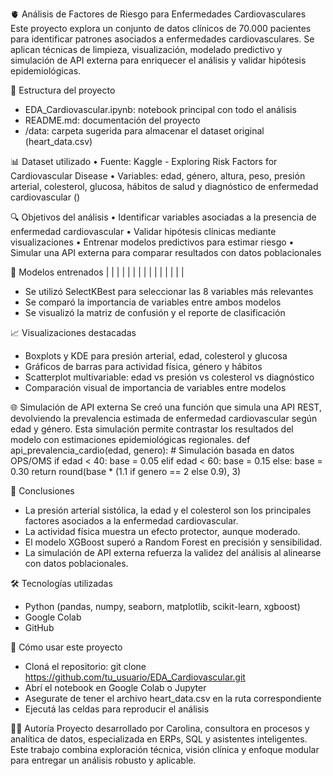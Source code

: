 🫀 Análisis de Factores de Riesgo para Enfermedades Cardiovasculares
Este proyecto explora un conjunto de datos clínicos de 70.000 pacientes para identificar patrones asociados a enfermedades cardiovasculares. Se aplican técnicas de limpieza, visualización, modelado predictivo y simulación de API externa para enriquecer el análisis y validar hipótesis epidemiológicas.

📁 Estructura del proyecto
- EDA_Cardiovascular.ipynb: notebook principal con todo el análisis
- README.md: documentación del proyecto
- /data: carpeta sugerida para almacenar el dataset original (heart_data.csv)

📊 Dataset utilizado
• 	Fuente: Kaggle - Exploring Risk Factors for Cardiovascular Disease
• 	Variables: edad, género, altura, peso, presión arterial, colesterol, glucosa, hábitos de salud y diagnóstico de enfermedad cardiovascular ()

🔍 Objetivos del análisis
• 	Identificar variables asociadas a la presencia de enfermedad cardiovascular
• 	Validar hipótesis clínicas mediante visualizaciones
• 	Entrenar modelos predictivos para estimar riesgo
• 	Simular una API externa para comparar resultados con datos poblacionales

🧪 Modelos entrenados
|  |  |  |  | 
|  |  |  |  | 
|  |  |  |  | 


- Se utilizó SelectKBest para seleccionar las 8 variables más relevantes
- Se comparó la importancia de variables entre ambos modelos
- Se visualizó la matriz de confusión y el reporte de clasificación
  
📈 Visualizaciones destacadas
- Boxplots y KDE para presión arterial, edad, colesterol y glucosa
- Gráficos de barras para actividad física, género y hábitos
- Scatterplot multivariable: edad vs presión vs colesterol vs diagnóstico
- Comparación visual de importancia de variables entre modelos

🌐 Simulación de API externa
Se creó una función que simula una API REST, devolviendo la prevalencia estimada de enfermedad cardiovascular según edad y género. Esta simulación permite contrastar los resultados del modelo con estimaciones epidemiológicas regionales.
def api_prevalencia_cardio(edad, genero):
    # Simulación basada en datos OPS/OMS
    if edad < 40:
        base = 0.05
    elif edad < 60:
        base = 0.15
    else:
        base = 0.30
    return round(base * (1.1 if genero == 2 else 0.9), 3)

🧠 Conclusiones
- La presión arterial sistólica, la edad y el colesterol son los principales factores asociados a la enfermedad cardiovascular.
- La actividad física muestra un efecto protector, aunque moderado.
- El modelo XGBoost superó a Random Forest en precisión y sensibilidad.
- La simulación de API externa refuerza la validez del análisis al alinearse con datos poblacionales.

🛠️ Tecnologías utilizadas
- Python (pandas, numpy, seaborn, matplotlib, scikit-learn, xgboost)
- Google Colab
- GitHub

📌 Cómo usar este proyecto
- Cloná el repositorio:
git clone https://github.com/tu_usuario/EDA_Cardiovascular.git
- Abrí el notebook en Google Colab o Jupyter
- Asegurate de tener el archivo heart_data.csv en la ruta correspondiente
- Ejecutá las celdas para reproducir el análisis

👩‍💻 Autoría
Proyecto desarrollado por Carolina, consultora en procesos y analítica de datos, especializada en ERPs, SQL y asistentes inteligentes.
Este trabajo combina exploración técnica, visión clínica y enfoque modular para entregar un análisis robusto y aplicable.









